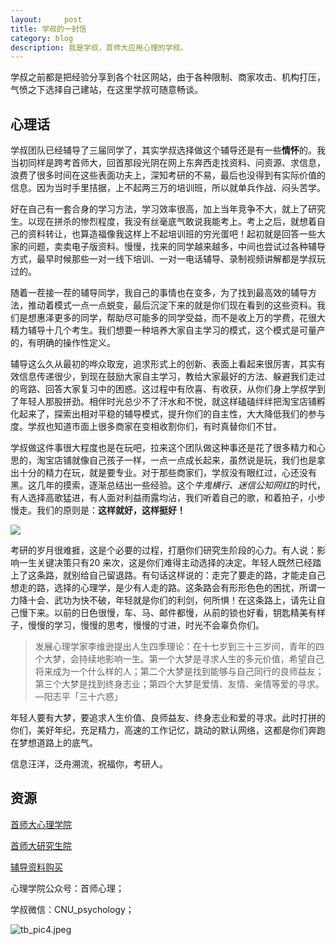 ```yaml
---
layout:     post
title: 学叔的一封信
category: blog
description: 我是学叔，首师大应用心理的学叔。
---
```



学叔之前都是把经验分享到各个社区网站，由于各种限制、商家攻击、机构打压，气愤之下选择自己建站，在这里学叔可随意畅谈。

## 心理话

学叔团队已经辅导了三届同学了，其实学叔选择做这个辅导还是有一些**情怀**的。我当初同样是跨考首师大，回首那段光阴在网上东奔西走找资料、问资源、求信息，浪费了很多时间在这些表面功夫上，深知考研的不易，最后也没得到有实际价值的信息。因为当时手里拮据，上不起两三万的培训班，所以就单兵作战、闷头苦学。

好在自己有一套合身的学习方法，学习效率很高，加上当年竞争不大，就上了研究生。以现在拼杀的惨烈程度，我没有丝毫底气敢说我能考上。考上之后，就想着自己的资料转让，也算造福像我这样上不起培训班的穷光蛋吧！起初就是回答一些大家的问题，卖卖电子版资料。慢慢，找来的同学越来越多，中间也尝试过各种辅导方式，最早时候那些一对一线下培训、一对一电话辅导、录制视频讲解都是学叔玩过的。

随着一茬接一茬的辅导同学，我自己的事情也在变多，为了找到最高效的辅导方法，推动着模式一点一点蜕变，最后沉淀下来的就是你们现在看到的这些资料。我们是想惠泽更多的同学，帮助尽可能多的同学受益，而不是收上万的学费，花很大精力辅导十几个考生。我们想要一种培养大家自主学习的模式，这个模式是可量产的，有明确的操作性定义。

辅导这么久从最初的哗众取宠，追求形式上的创新、表面上看起来很厉害，其实有效信息传递很少，到现在鼓励大家自主学习，教给大家最好的方法、躲避我们走过的弯路、回答大家复习中的困惑。这过程中有欣喜、有收获，从你们身上学叔学到了年轻人那股拼劲。相伴时光总少不了汗水和不悦，就这样磕磕绊绊把淘宝店铺孵化起来了，探索出相对平稳的辅导模式，提升你们的自主性，大大降低我们的参与度。学叔也知道市面上很多商家在变相收割你们，有时真替你们不甘。

学叔做这件事很大程度也是在玩吧，拉来这个团队做这种事还是花了很多精力和心思的，淘宝店铺就像自己孩子一样，一点一点成长起来，虽然说是玩，我们也是拿出十分的精力在玩，就是要专业。对于那些商家们，学叔没有眼红过，心还没有黑。这几年的摸索，逐渐总结出一些经验。这个*牛鬼横行、迷信公知网红*的时代，有人选择高歌猛进，有人面对利益雨露均沾，我们听着自己的歌，和着拍子，小步慢走。我们的原则是：**这样就好，这样挺好！**

![](http://pics.zapp926.top/2019-02-28-%E5%B1%8F%E5%B9%95%E5%BF%AB%E7%85%A7%202019-02-28%2022.02.33.png)

考研的岁月很难捱，这是个必要的过程，打磨你们研究生阶段的心力。有人说：影响一生关键决策只有20 来次，这是你们难得主动选择的决定。年轻人既然已经踏上了这条路，就别给自己留退路。有句话这样说的：走完了要走的路，才能走自己想走的路，选择的心理学，是少有人走的路。这条路会有形形色色的困扰，所谓一力降十会、武功为快不破，年轻就是你们的利剑，何所惧！在这条路上，请先让自己慢下来。以前的日色很慢，车、马、邮件都慢，从前的锁也好看，钥匙精美有样子，慢慢的学习，慢慢的思考，慢慢的寸进，时光不会辜负你们。

> 发展心理学家李维逊提出人生四季理论：在十七岁到三十三岁间，青年的四个大梦，会持续地影响一生。第一个大梦是寻求人生的多元价值，希望自己将来成为一个什么样的人；第二个大梦是找到能够与自己同行的良师益友；第三个大梦是找到终身志业；第四个大梦是爱情、友情、亲情等爱的寻求。—阳志平「三十六惑」

年轻人要有大梦，要追求人生价值、良师益友、终身志业和爱的寻求。此时打拼的你们，美好年纪，充足精力，高速的工作记忆，跳动的默认网络，这都是你们奔跑在梦想道路上的底气。

信息汪洋，泛舟溯流，祝福你，考研人。

## 资源

[首师大心理学院](http://xlxy.cnu.edu.cn)

[首师大研究生院](http://grad.cnu.edu.cn)

[辅导资料购买](https://item.taobao.com/item.htm?spm=a1z10.1-c.w4004-16854419666.2.43247285JgvZtt&id=586661880565)

心理学院公众号：首师心理；

学叔微信：CNU_psychology；

![tb_pic4.jpeg](http://pics.zapp926.top/tb_pic1.jpeg "加油哦！")

